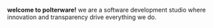 **welcome to polterware!** we are a software development studio where innovation and transparency drive everything we do.
